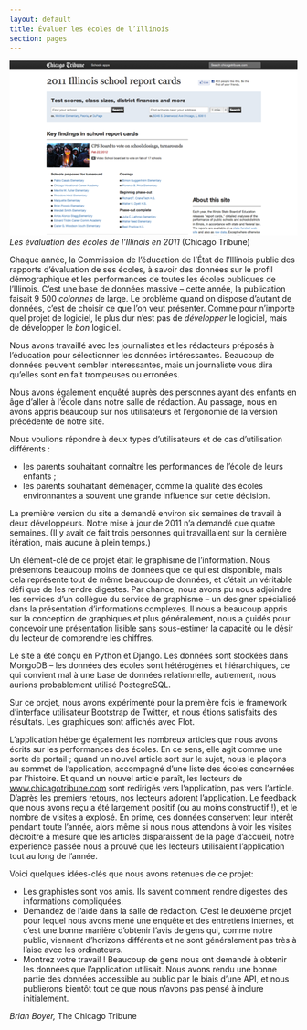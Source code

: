 ```yaml
---
layout: default
title: Évaluer les écoles de l’Illinois
section: pages
---
```


<div id="FIG0317" class="imageblock">
<div class="content">
<img alt="Les évaluation des écoles de l'Illinois en 2011" src="../figs/incoming/03-EE.png"></div>
<div class="title"><em>Les évaluation des écoles de l'Illinois en 2011</em> (Chicago Tribune)</div>
</div>

Chaque année, la Commission de l’éducation de l’État de l’Illinois publie des rapports d’évaluation de ses écoles, à savoir des données sur le profil démographique et les performances de toutes les écoles publiques de l’Illinois. C’est une base de données massive – cette année, la publication faisait 9 500 _colonnes_ de large. Le problème quand on dispose d’autant de données, c’est de choisir ce que l’on veut présenter. Comme pour n’importe quel projet de logiciel, le plus dur n’est pas de _développer_ le logiciel, mais de développer le _bon_ logiciel.

Nous avons travaillé avec les journalistes et les rédacteurs préposés à l’éducation pour sélectionner les données intéressantes. Beaucoup de données peuvent sembler intéressantes, mais un journaliste vous dira qu’elles sont en fait trompeuses ou erronées.

Nous avons également enquêté auprès des personnes ayant des enfants en âge d’aller à l’école dans notre salle de rédaction. Au passage, nous en avons appris beaucoup sur nos utilisateurs et l’ergonomie de la version précédente de notre site.

Nous voulions répondre à deux types d’utilisateurs et de cas d’utilisation différents :

* les parents souhaitant connaître les performances de l’école de leurs enfants ;
* les parents souhaitant déménager, comme la qualité des écoles environnantes a souvent une grande influence sur cette décision.

La première version du site a demandé environ six semaines de travail à deux développeurs. Notre mise à jour de 2011 n’a demandé que quatre semaines. (Il y avait de fait trois personnes qui travaillaient sur la dernière itération, mais aucune à plein temps.)

Un élément-clé de ce projet était le graphisme de l’information. Nous présentons beaucoup moins de données que ce qui est disponible, mais cela représente tout de même beaucoup de données, et c’était un véritable défi que de les rendre digestes. Par chance, nous avons pu nous adjoindre les services d’un collègue du service de graphisme – un designer spécialisé dans la présentation d’informations complexes. Il nous a beaucoup appris sur la conception de graphiques et plus généralement, nous a guidés pour concevoir une présentation lisible sans sous-estimer la capacité ou le désir du lecteur de comprendre les chiffres.

Le site a été conçu en Python et Django. Les données sont stockées dans MongoDB – les données des écoles sont hétérogènes et hiérarchiques, ce qui convient mal à une base de données relationnelle, autrement, nous aurions probablement utilisé PostegreSQL.

Sur ce projet, nous avons expérimenté pour la première fois le framework d’interface utilisateur Bootstrap de Twitter, et nous étions satisfaits des résultats. Les graphiques sont affichés avec Flot.

L’application héberge également les nombreux articles que nous avons écrits sur les performances des écoles. En ce sens, elle agit comme une sorte de portail ; quand un nouvel article sort sur le sujet, nous le plaçons au sommet de l’application, accompagné d’une liste des écoles concernées par l’histoire. Et quand un nouvel article paraît, les lecteurs de www.chicagotribune.com sont redirigés vers l’application, pas vers l’article. D’après les premiers retours, nos lecteurs adorent l’application. Le feedback que nous avons reçu a été largement positif (ou au moins constructif !), et le nombre de visites a explosé. En prime, ces données conservent leur intérêt pendant toute l’année, alors même si nous nous attendons à voir les visites décroître à mesure que les articles disparaissent de la page d’accueil, notre expérience passée nous a prouvé que les lecteurs utilisaient l’application tout au long de l’année.

Voici quelques idées-clés que nous avons retenues de ce projet:

* Les graphistes sont vos amis. Ils savent comment rendre digestes des informations
compliquées.
* Demandez de l’aide dans la salle de rédaction. C’est le deuxième projet pour lequel
nous avons mené une enquête et des entretiens internes, et c’est une bonne manière d’obtenir l’avis de gens qui, comme notre public, viennent d’horizons différents et ne sont généralement pas très à l’aise avec les ordinateurs.
* Montrez votre travail ! Beaucoup de gens nous ont demandé à obtenir les données que l’application utilisait. Nous avons rendu une bonne partie des données accessible au public par le biais d’une API, et nous publierons bientôt tout ce que nous n’avons pas pensé à inclure initialement.

_Brian Boyer,_ The Chicago Tribune